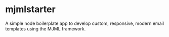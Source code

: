 # mjmlstarter

A simple node boilerplate app to develop custom, responsive, modern email templates using the MJML framework. 
